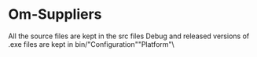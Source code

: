 # Om-Suppliers
All the source files are kept in the src files
Debug and released versions of .exe files are kept in bin/"Configuration"\"Platform"\
